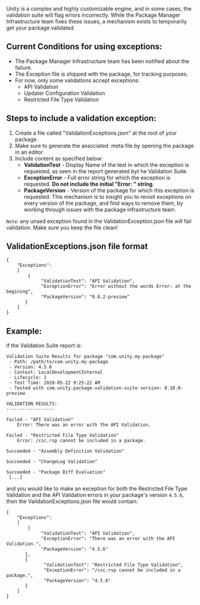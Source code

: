 Unity is a complex and highly customizable engine, and in some cases, the validation suite will flag errors incorrectly.
While the Package Manager Infrastructure team fixes these issues, a mechanism exists to temporarily get your package validated.

## Current Conditions for using exceptions:

* The Package Manager Infrastructure team has been notified about the failure. 
* The Exception file is shipped with the package, for tracking purposes.   
* For now, only some validations accept exceptions: 
    - API Validation
    - Updater Configuration Validation
    - Restricted File Type Validation  


## Steps to include a validation exception:

1. Create a file called "ValidationExceptions.json" at the root of your package.  
1. Make sure to generate the associated .meta file by opening the package in an editor. 
1. Include content as specified below:  
    * **ValidationTest** - Display Name of the test in which the exception is requested, as seen in the report generated byt he Validation Suite.  
    * **ExceptionError** - Full error string for which the exception is requested. **Do not include the initial "Error: " string**.  
    * **PackageVersion** - Version of the package for which this exception is requested. This mechanism is to insight you to revisit exceptions on every version of the package, and find ways to remove them, by working through issues with the package infrastructure team.  

`Note`: any unsed exception found in the ValidationException.json file will fail validation. Make sure you keep the file clean! 


## ValidationExceptions.json file format
```
{
    "Exceptions":
    [
        {
             "ValidationTest": "API Validation",
             "ExceptionError": "Error without the words Error: at the begining",
             "PackageVersion": "0.8.2-preview"
       }
    ]
}
```

## Example:  
if the Validation Suite report is:
```
Validation Suite Results for package "com.unity.my-package"
 - Path: /path/to/com.unity.my-package
 - Version: 4.5.6
 - Context: LocalDevelopmentInternal
 - Lifecycle: 1
 - Test Time: 2020-05-22 9:25:22 AM
 - Tested with com.unity.package-validation-suite version: 0.10.0-preview

VALIDATION RESULTS:
------------------

Failed - "API Validation"
    Error: There was an error with the API Validation.
    
Failed - "Restricted File Type Validation"
    Error: /csc.rsp cannot be included in a package.
    
Succeeded - "Assembly Definition Validation"
    
Succeeded - "ChangeLog Validation"
    
Succeeded - "Package Diff Evaluation"
 [...]
```

and you would like to make an exception for both the Restricted File Type Validation and the API Validation errors in your package's version `4.5.6`, then the ValidationExceptions.json file would contain:
```
{
    "Exceptions":
    [
        {
             "ValidationTest": "API Validation",
             "ExceptionError": "There was an error with the API Validation.",
             "PackageVersion": "4.5.6"
       },
       {
              "ValidationTest": "Restricted File Type Validation",
              "ExceptionError": "/csc.rsp cannot be included in a package.",
              "PackageVersion": "4.5.6"
       }
    ]
}
```
